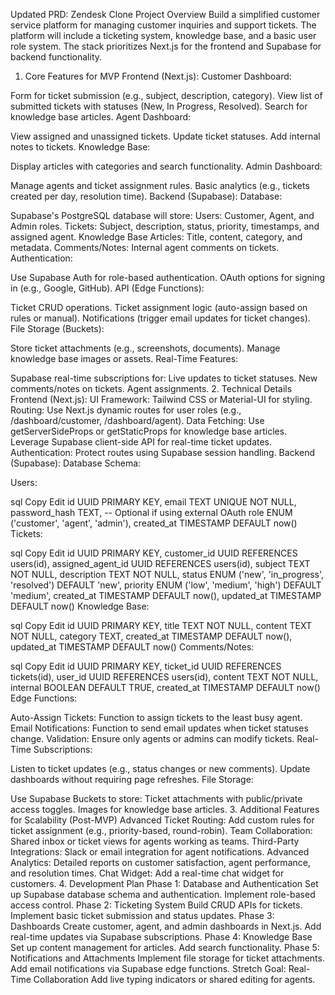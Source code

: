 Updated PRD: Zendesk Clone
Project Overview
Build a simplified customer service platform for managing customer inquiries and support tickets. The platform will include a ticketing system, knowledge base, and a basic user role system. The stack prioritizes Next.js for the frontend and Supabase for backend functionality.

1. Core Features for MVP
Frontend (Next.js):
Customer Dashboard:

Form for ticket submission (e.g., subject, description, category).
View list of submitted tickets with statuses (New, In Progress, Resolved).
Search for knowledge base articles.
Agent Dashboard:

View assigned and unassigned tickets.
Update ticket statuses.
Add internal notes to tickets.
Knowledge Base:

Display articles with categories and search functionality.
Admin Dashboard:

Manage agents and ticket assignment rules.
Basic analytics (e.g., tickets created per day, resolution time).
Backend (Supabase):
Database:

Supabase's PostgreSQL database will store:
Users: Customer, Agent, and Admin roles.
Tickets: Subject, description, status, priority, timestamps, and assigned agent.
Knowledge Base Articles: Title, content, category, and metadata.
Comments/Notes: Internal agent comments on tickets.
Authentication:

Use Supabase Auth for role-based authentication.
OAuth options for signing in (e.g., Google, GitHub).
API (Edge Functions):

Ticket CRUD operations.
Ticket assignment logic (auto-assign based on rules or manual).
Notifications (trigger email updates for ticket changes).
File Storage (Buckets):

Store ticket attachments (e.g., screenshots, documents).
Manage knowledge base images or assets.
Real-Time Features:

Supabase real-time subscriptions for:
Live updates to ticket statuses.
New comments/notes on tickets.
Agent assignments.
2. Technical Details
Frontend (Next.js):
UI Framework: Tailwind CSS or Material-UI for styling.
Routing: Use Next.js dynamic routes for user roles (e.g., /dashboard/customer, /dashboard/agent).
Data Fetching:
Use getServerSideProps or getStaticProps for knowledge base articles.
Leverage Supabase client-side API for real-time ticket updates.
Authentication:
Protect routes using Supabase session handling.
Backend (Supabase):
Database Schema:

Users:

sql
Copy
Edit
id UUID PRIMARY KEY,
email TEXT UNIQUE NOT NULL,
password_hash TEXT, -- Optional if using external OAuth
role ENUM ('customer', 'agent', 'admin'),
created_at TIMESTAMP DEFAULT now()
Tickets:

sql
Copy
Edit
id UUID PRIMARY KEY,
customer_id UUID REFERENCES users(id),
assigned_agent_id UUID REFERENCES users(id),
subject TEXT NOT NULL,
description TEXT NOT NULL,
status ENUM ('new', 'in_progress', 'resolved') DEFAULT 'new',
priority ENUM ('low', 'medium', 'high') DEFAULT 'medium',
created_at TIMESTAMP DEFAULT now(),
updated_at TIMESTAMP DEFAULT now()
Knowledge Base:

sql
Copy
Edit
id UUID PRIMARY KEY,
title TEXT NOT NULL,
content TEXT NOT NULL,
category TEXT,
created_at TIMESTAMP DEFAULT now(),
updated_at TIMESTAMP DEFAULT now()
Comments/Notes:

sql
Copy
Edit
id UUID PRIMARY KEY,
ticket_id UUID REFERENCES tickets(id),
user_id UUID REFERENCES users(id),
content TEXT NOT NULL,
internal BOOLEAN DEFAULT TRUE,
created_at TIMESTAMP DEFAULT now()
Edge Functions:

Auto-Assign Tickets:
Function to assign tickets to the least busy agent.
Email Notifications:
Function to send email updates when ticket statuses change.
Validation:
Ensure only agents or admins can modify tickets.
Real-Time Subscriptions:

Listen to ticket updates (e.g., status changes or new comments).
Update dashboards without requiring page refreshes.
File Storage:

Use Supabase Buckets to store:
Ticket attachments with public/private access toggles.
Images for knowledge base articles.
3. Additional Features for Scalability (Post-MVP)
Advanced Ticket Routing:
Add custom rules for ticket assignment (e.g., priority-based, round-robin).
Team Collaboration:
Shared inbox or ticket views for agents working as teams.
Third-Party Integrations:
Slack or email integration for agent notifications.
Advanced Analytics:
Detailed reports on customer satisfaction, agent performance, and resolution times.
Chat Widget:
Add a real-time chat widget for customers.
4. Development Plan
Phase 1: Database and Authentication
Set up Supabase database schema and authentication.
Implement role-based access control.
Phase 2: Ticketing System
Build CRUD APIs for tickets.
Implement basic ticket submission and status updates.
Phase 3: Dashboards
Create customer, agent, and admin dashboards in Next.js.
Add real-time updates via Supabase subscriptions.
Phase 4: Knowledge Base
Set up content management for articles.
Add search functionality.
Phase 5: Notifications and Attachments
Implement file storage for ticket attachments.
Add email notifications via Supabase edge functions.
Stretch Goal: Real-Time Collaboration
Add live typing indicators or shared editing for agents.
